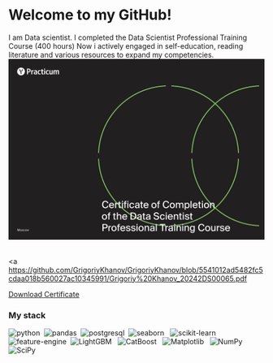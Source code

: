 <h1 align="left"> Welcome to my GitHub!</h1>
I am Data scientist.
I completed the Data Scientist Professional Training Course (400 hours)
Now i  actively engaged in self-education, reading literature and various resources to expand my competencies.
<img src="https://github.com/GrigoriyKhanov/GrigoriyKhanov/blob/198bb5e69f33f31338f63e9eeea4a03f1765306f/Grigoriy%20Khanov.jpg"title ="Certificate"  width="600"    />&nbsp;

<a https://github.com/GrigoriyKhanov/GrigoriyKhanov/blob/5541012ad5482fc5cdaa018b560027ac10345991/Grigoriy%20Khanov_20242DS00065.pdf</a>

<a href="https://github.com/GrigoriyKhanov/GrigoriyKhanov/blob/5541012ad5482fc5cdaa018b560027ac10345991/Grigoriy%20Khanov_20242DS00065.pdf" download>Download Certificate</a>
### My stack 
<img src="https://cdn.jsdelivr.net/gh/devicons/devicon/icons/python/python-original-wordmark.svg"  title ="python"  width="40" heitght ="40"  />&nbsp;
<img src="https://cdn.jsdelivr.net/gh/devicons/devicon/icons/pandas/pandas-original-wordmark.svg"  title ="pandas"  width="40" heitght ="40"  />&nbsp;
<img src="https://cdn.jsdelivr.net/gh/devicons/devicon/icons/postgresql/postgresql-original-wordmark.svg" title ="postgresql"  width="40" heitght ="40"  />&nbsp; 
<img src="https://seaborn.pydata.org/_images/logo-wide-lightbg.svg"  title ="seaborn"  width="100" heitght ="50"  /> &nbsp; 
<img src="https://upload.wikimedia.org/wikipedia/commons/0/05/Scikit_learn_logo_small.svg"  title ="scikit-learn"  width="50" heitght ="25"  /> &nbsp; 
<img src="https://feature-engine.trainindata.com/en/latest/_images/FeatureEngine.png"  title ="feature-engine"  width="30" heitght ="25"  />&nbsp; 
<img src="https://lightgbm.readthedocs.io/en/stable/_images/LightGBM_logo_black_text.svg"  title ="LightGBM"  width="90" heitght ="45"  /> &nbsp; 
<img src="https://upload.wikimedia.org/wikipedia/commons/c/cc/CatBoostLogo.png"  title ="CatBoost"  width="30" heitght ="30"  /> &nbsp; 
 ![Matplotlib](https://img.shields.io/badge/Matplotlib-%23ffffff.svg?style=for-the-badge&logo=Matplotlib&logoColor=black)  &nbsp; 
 ![NumPy](https://img.shields.io/badge/numpy-%23013243.svg?style=for-the-badge&logo=numpy&logoColor=white)  &nbsp; 
 ![SciPy](https://img.shields.io/badge/SciPy-%230C55A5.svg?style=for-the-badge&logo=scipy&logoColor=%white) 
<!---

<h3 align="center">Computer science student, IT news writer from Russia 🇷🇺</h3>

- 👋 Hi, I’m @GrigoriyKhanov
- 👀 I’m interested in ...
- 🌱 I’m currently learning ...
- 💞️ I’m looking to collaborate on ...
- 📫 How to reach me ...
- 😄 Pronouns: ...
- ⚡ Fun fact: ...


GrigoriyKhanov/GrigoriyKhanov is a ✨ special ✨ repository because its `README.md` (this file) appears on your GitHub profile.
You can click the Preview link to take a look at your changes.
--->
